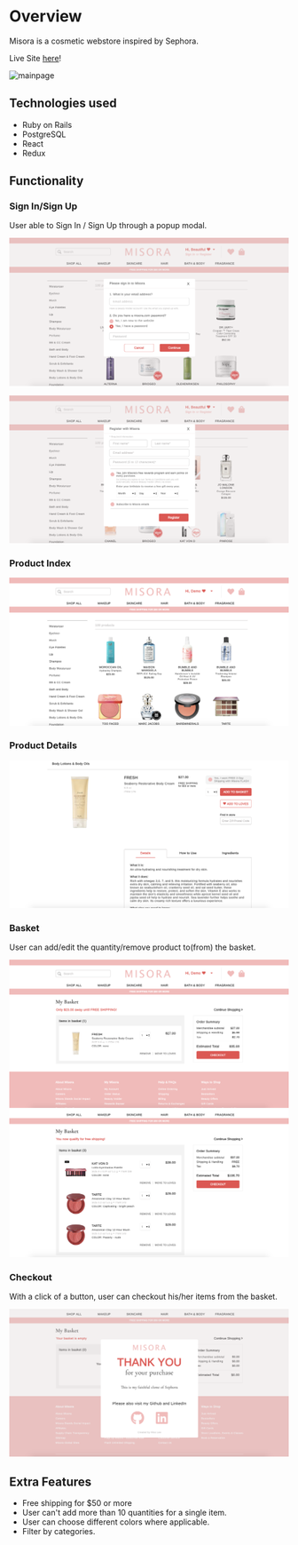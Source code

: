 # Overview

Misora is a cosmetic webstore inspired by Sephora.

Live Site [here](http://misora.herokuapp.com/#/)!

![mainpage](./app/assets/images/readme/main-page.png)

## Technologies used

* Ruby on Rails
* PostgreSQL
* React
* Redux

## Functionality

### Sign In/Sign Up

User able to Sign In / Sign Up through a popup modal.

![signin/signup](./app/assets/images/readme/login.png)

![signin/signup](./app/assets/images/readme/signup.png)

### Product Index

![product-index](./app/assets/images/readme/product-index.png)

### Product Details

![product-details](./app/assets/images/readme/product-details.png)

### Basket

User can add/edit the quantity/remove product to(from) the basket.

![basket1](./app/assets/images/readme/basket1.png)
![basket2](./app/assets/images/readme/basket2.png)

### Checkout

With a click of a button, user can checkout his/her items from the basket.

![checkout](./app/assets/images/readme/checkout.png)

## Extra Features

* Free shipping for $50 or more
* User can't add more than 10 quantities for a single item.
* User can choose different colors where applicable.
* Filter by categories.
